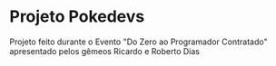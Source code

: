 # Projeto Pokedevs
 Projeto feito durante o Evento "Do Zero ao Programador Contratado" apresentado pelos gêmeos Ricardo e Roberto Dias

